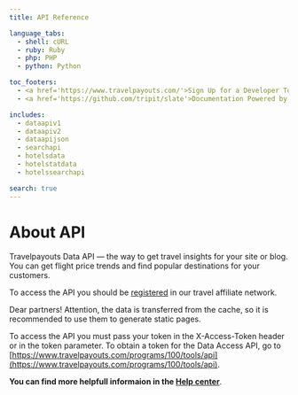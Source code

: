 ```yaml
---
title: API Reference

language_tabs:
  - shell: cURL
  - ruby: Ruby
  - php: PHP
  - python: Python

toc_footers:
  - <a href='https://www.travelpayouts.com/'>Sign Up for a Developer Token</a>
  - <a href='https://github.com/tripit/slate'>Documentation Powered by Slate</a>

includes:
  - dataapiv1
  - dataapiv2
  - dataapijson
  - searchapi
  - hotelsdata
  - hotelstatdata
  - hotelssearchapi

search: true
---
```


# About API

Travelpayouts Data API — the way to get travel insights for your site or blog. You can get flight price trends and find popular destinations for your customers.

To access the API you should be [registered](https://travelpayouts.com/) in our travel affiliate network.

<aside class="notice">
Dear partners! Attention, the data is transferred from the cache, so it is recommended to use them to generate static pages.
</aside>

To access the API you must pass your token in the X-Access-Token header or in the token parameter. To obtain a token for the Data Access API, go to [https://www.travelpayouts.com/programs/100/tools/api](https://www.travelpayouts.com/programs/100/tools/api).

**You can find more helpfull informaion in the [Help center](https://support.travelpayouts.com/hc/en-us/articles/226985367-Useful-additions-to-work-with-the-Travelpayouts-API)**.
